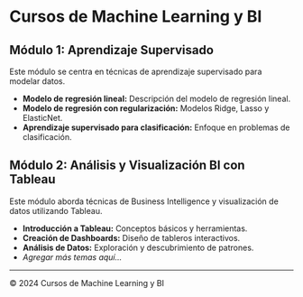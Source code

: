 # Cursos de Machine Learning y BI

## Módulo 1: Aprendizaje Supervisado

Este módulo se centra en técnicas de aprendizaje supervisado para modelar datos.

- **Modelo de regresión lineal:** Descripción del modelo de regresión lineal.
- **Modelo de regresión con regularización:** Modelos Ridge, Lasso y ElasticNet.
- **Aprendizaje supervisado para clasificación:** Enfoque en problemas de clasificación.

## Módulo 2: Análisis y Visualización BI con Tableau

Este módulo aborda técnicas de Business Intelligence y visualización de datos utilizando Tableau.

- **Introducción a Tableau:** Conceptos básicos y herramientas.
- **Creación de Dashboards:** Diseño de tableros interactivos.
- **Análisis de Datos:** Exploración y descubrimiento de patrones.
- *Agregar más temas aquí...*

---

&copy; 2024 Cursos de Machine Learning y BI
